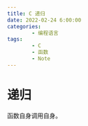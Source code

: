 ```yaml
---
title: C 递归
date: 2022-02-24 6:00:00
categories:
        - 编程语言
tags:
        - C
        - 函数
        - Note
---
```


# 递归

函数自身调用自身。

